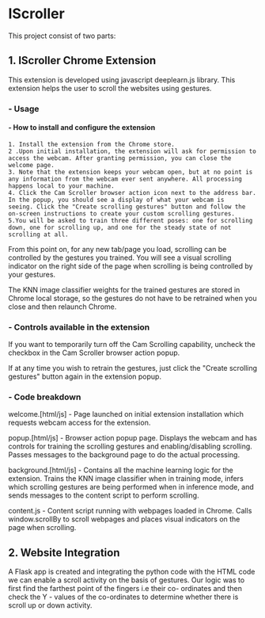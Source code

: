 # IScroller

This project consist of two parts:
## 1. IScroller Chrome Extension
This extension is developed using javascript deeplearn.js library. This extension helps the user to scroll the websites using gestures.
###  - Usage
#### - How to install and configure the extension
    1. Install the extension from the Chrome store.
    2 .Upon initial installation, the extension will ask for permission to access the webcam. After granting permission, you can close the welcome page.
    3. Note that the extension keeps your webcam open, but at no point is any information from the webcam ever sent anywhere. All processing happens local to your machine.
    4. Click the Cam Scroller browser action icon next to the address bar. In the popup, you should see a display of what your webcam is   seeing. Click the "Create scrolling gestures" button and follow the on-screen instructions to create your custom scrolling gestures.
    5.You will be asked to train three different poses: one for scrolling down, one for scrolling up, and one for the steady state of not scrolling at all.

From this point on, for any new tab/page you load, scrolling can be controlled by the gestures you trained. You will see a visual scrolling indicator on the right side of the page when scrolling is being controlled by your gestures.

The KNN image classifier weights for the trained gestures are stored in Chrome local storage, so the gestures do not have to be retrained when you close and then relaunch Chrome.

### - Controls available in the extension

If you want to temporarily turn off the Cam Scrolling capability, uncheck the checkbox in the Cam Scroller browser action popup.

If at any time you wish to retrain the gestures, just click the "Create scrolling gestures" button again in the extension popup.
### - Code breakdown

welcome.[html/js] - Page launched on initial extension installation which requests webcam access for the extension.

popup.[html/js] - Browser action popup page. Displays the webcam and has controls for training the scrolling gestures and  enabling/disabling scrolling. Passes messages to the background page to do the actual processing.

background.[html/js] - Contains all the machine learning logic for the extension. Trains the KNN image classifier when in training mode, infers which scrolling gestures are being performed when in inference mode, and sends messages to the content script to perform scrolling.

content.js - Content script running with webpages loaded in Chrome. Calls window.scrollBy to scroll webpages and places visual indicators on the page when scrolling.


## 2. Website Integration
A Flask app is created and integrating the python code with the HTML code we can enable a scroll activity on the basis of gestures. 
Our logic was to first find the farthest point of the fingers i.e their co- ordinates and then check the Y - values of the co-ordinates to determine whether there is scroll up or down activity.
